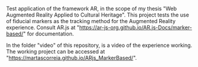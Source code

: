 Test application of the framework AR, in the scope of my thesis "Web Augmented Reality Applied to Cultural Heritage".
This project tests the use of fiducial markers as the tracking method for the Augmented Reality experience. Consult AR.js at "https://ar-js-org.github.io/AR.js-Docs/marker-based/" for documentation.

In the folder "video" of this repository, is a video of the experience working. 
The working project can be accessed at "https://martascorreia.github.io/ARjs_MarkerBased/".
